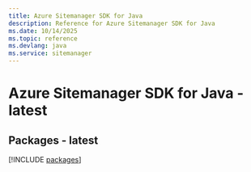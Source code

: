 ```yaml
---
title: Azure Sitemanager SDK for Java
description: Reference for Azure Sitemanager SDK for Java
ms.date: 10/14/2025
ms.topic: reference
ms.devlang: java
ms.service: sitemanager
---
```

# Azure Sitemanager SDK for Java - latest
## Packages - latest
[!INCLUDE [packages](sitemanager-index.md)]